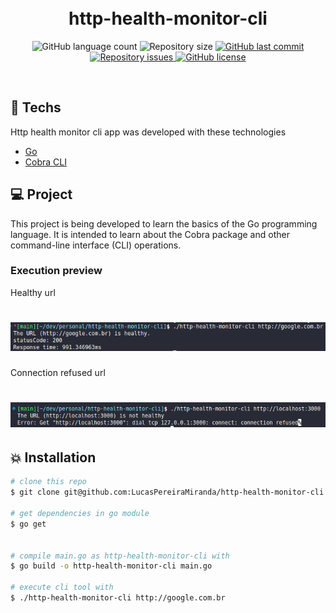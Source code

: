 <h1 align="center">
  <br/>
  http-health-monitor-cli
</h1>

<p align="center">
  <img alt="GitHub language count" src="https://img.shields.io/github/languages/count/LucasPereiraMiranda/http-health-monitor-cli">

  <img alt="Repository size" src="https://img.shields.io/github/repo-size/LucasPereiraMiranda/http-health-monitor-cli">
  
  <a href="https://github.com/LucasPereiraMiranda/http-health-monitor-cli/commits/master">
    <img alt="GitHub last commit" src="https://img.shields.io/github/last-commit/LucasPereiraMiranda/http-health-monitor-cli">
  </a>

  <a href="https://github.com/LucasPereiraMiranda/http-health-monitor-cli/issues">
    <img alt="Repository issues" src="https://img.shields.io/github/issues/LucasPereiraMiranda/http-health-monitor-cli">
  </a>

  <a href="https://github.com/LucasPereiraMiranda/http-health-monitor-cli/issues">
    <img alt="GitHub license" src="https://img.shields.io/github/license/LucasPereiraMiranda/http-health-monitor-cli">
  </a>
</p>

<br>

## 🚀 Techs

Http health monitor cli app was developed with these technologies

- [Go](https://go.dev/)
- [Cobra CLI](https://cobra.dev/)

## 💻 Project

This project is being developed to learn the basics of the Go programming language. It is intended to learn about the Cobra package and other command-line interface (CLI) operations.

### Execution preview

Healthy url

<h1 align="center">
    <img alt="Success" title="#success" src=".github/images/success.png" />
</h1>

Connection refused url

<h1 align="center">
    <img alt="Success" title="#success" src=".github/images/connection-refused.png" />
</h1>

## :boom: Installation

```bash
# clone this repo
$ git clone git@github.com:LucasPereiraMiranda/http-health-monitor-cli.git

# get dependencies in go module
$ go get


# compile main.go as http-health-monitor-cli with
$ go build -o http-health-monitor-cli main.go

# execute cli tool with
$ ./http-health-monitor-cli http://google.com.br

```
